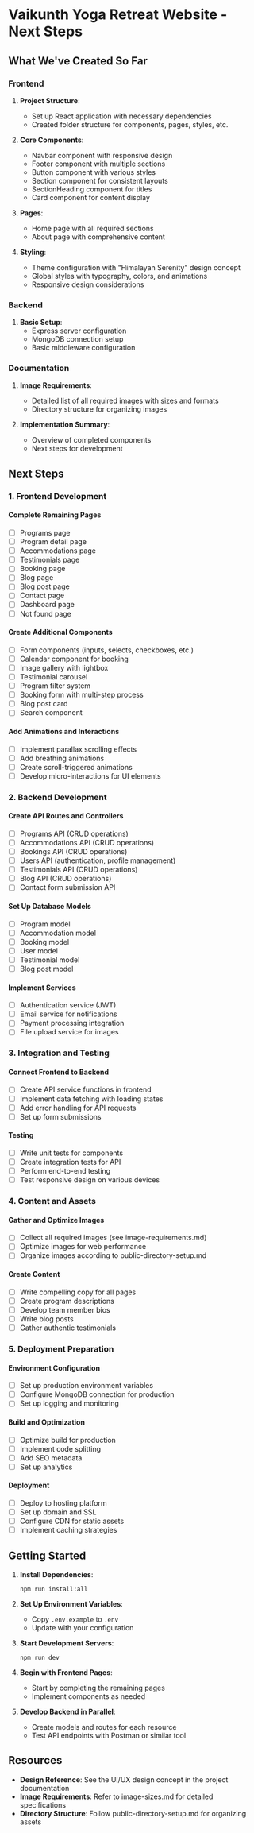 # Vaikunth Yoga Retreat Website - Next Steps

## What We've Created So Far

### Frontend
1. **Project Structure**:
   - Set up React application with necessary dependencies
   - Created folder structure for components, pages, styles, etc.

2. **Core Components**:
   - Navbar component with responsive design
   - Footer component with multiple sections
   - Button component with various styles
   - Section component for consistent layouts
   - SectionHeading component for titles
   - Card component for content display

3. **Pages**:
   - Home page with all required sections
   - About page with comprehensive content

4. **Styling**:
   - Theme configuration with "Himalayan Serenity" design concept
   - Global styles with typography, colors, and animations
   - Responsive design considerations

### Backend
1. **Basic Setup**:
   - Express server configuration
   - MongoDB connection setup
   - Basic middleware configuration

### Documentation
1. **Image Requirements**:
   - Detailed list of all required images with sizes and formats
   - Directory structure for organizing images

2. **Implementation Summary**:
   - Overview of completed components
   - Next steps for development

## Next Steps

### 1. Frontend Development

#### Complete Remaining Pages
- [ ] Programs page
- [ ] Program detail page
- [ ] Accommodations page
- [ ] Testimonials page
- [ ] Booking page
- [ ] Blog page
- [ ] Blog post page
- [ ] Contact page
- [ ] Dashboard page
- [ ] Not found page

#### Create Additional Components
- [ ] Form components (inputs, selects, checkboxes, etc.)
- [ ] Calendar component for booking
- [ ] Image gallery with lightbox
- [ ] Testimonial carousel
- [ ] Program filter system
- [ ] Booking form with multi-step process
- [ ] Blog post card
- [ ] Search component

#### Add Animations and Interactions
- [ ] Implement parallax scrolling effects
- [ ] Add breathing animations
- [ ] Create scroll-triggered animations
- [ ] Develop micro-interactions for UI elements

### 2. Backend Development

#### Create API Routes and Controllers
- [ ] Programs API (CRUD operations)
- [ ] Accommodations API (CRUD operations)
- [ ] Bookings API (CRUD operations)
- [ ] Users API (authentication, profile management)
- [ ] Testimonials API (CRUD operations)
- [ ] Blog API (CRUD operations)
- [ ] Contact form submission API

#### Set Up Database Models
- [ ] Program model
- [ ] Accommodation model
- [ ] Booking model
- [ ] User model
- [ ] Testimonial model
- [ ] Blog post model

#### Implement Services
- [ ] Authentication service (JWT)
- [ ] Email service for notifications
- [ ] Payment processing integration
- [ ] File upload service for images

### 3. Integration and Testing

#### Connect Frontend to Backend
- [ ] Create API service functions in frontend
- [ ] Implement data fetching with loading states
- [ ] Add error handling for API requests
- [ ] Set up form submissions

#### Testing
- [ ] Write unit tests for components
- [ ] Create integration tests for API
- [ ] Perform end-to-end testing
- [ ] Test responsive design on various devices

### 4. Content and Assets

#### Gather and Optimize Images
- [ ] Collect all required images (see image-requirements.md)
- [ ] Optimize images for web performance
- [ ] Organize images according to public-directory-setup.md

#### Create Content
- [ ] Write compelling copy for all pages
- [ ] Create program descriptions
- [ ] Develop team member bios
- [ ] Write blog posts
- [ ] Gather authentic testimonials

### 5. Deployment Preparation

#### Environment Configuration
- [ ] Set up production environment variables
- [ ] Configure MongoDB connection for production
- [ ] Set up logging and monitoring

#### Build and Optimization
- [ ] Optimize build for production
- [ ] Implement code splitting
- [ ] Add SEO metadata
- [ ] Set up analytics

#### Deployment
- [ ] Deploy to hosting platform
- [ ] Set up domain and SSL
- [ ] Configure CDN for static assets
- [ ] Implement caching strategies

## Getting Started

1. **Install Dependencies**:
   ```
   npm run install:all
   ```

2. **Set Up Environment Variables**:
   - Copy `.env.example` to `.env`
   - Update with your configuration

3. **Start Development Servers**:
   ```
   npm run dev
   ```

4. **Begin with Frontend Pages**:
   - Start by completing the remaining pages
   - Implement components as needed

5. **Develop Backend in Parallel**:
   - Create models and routes for each resource
   - Test API endpoints with Postman or similar tool

## Resources

- **Design Reference**: See the UI/UX design concept in the project documentation
- **Image Requirements**: Refer to image-sizes.md for detailed specifications
- **Directory Structure**: Follow public-directory-setup.md for organizing assets
